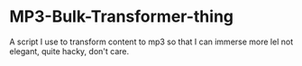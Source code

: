 # MP3-Bulk-Transformer-thing
A script I use to transform content to mp3 so that I can immerse more lel
not elegant, quite hacky, don't care.
